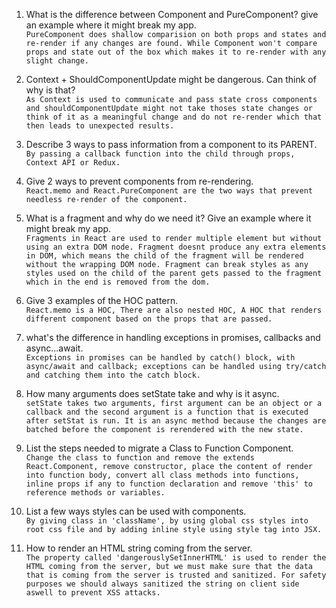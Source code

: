 1. What is the difference between Component and PureComponent? give an
   example where it might break my app.\
   `PureComponent does shallow comparision on both props and states and re-render if any changes are found. While Component won't compare props and state out of the box which makes it to re-render with any slight change.`

2. Context + ShouldComponentUpdate might be dangerous. Can think of why is
   that?\
   `As Context is used to communicate and pass state cross components and shouldComponentUpdate might not take thoses state changes or think of it as a meaningful change and do not re-render which that then leads to unexpected results.`

3. Describe 3 ways to pass information from a component to its PARENT.\
   `By passing a callback function into the child through props, Context API or Redux.`

4. Give 2 ways to prevent components from re-rendering.\
   `React.memo and React.PureComponent are the two ways that prevent needless re-render of the component.`

5. What is a fragment and why do we need it? Give an example where it might
   break my app.\
   `Fragments in React are used to render multiple element but without using an extra DOM node. Fragment doesnt produce any extra elements in DOM, which means the child of the fragment will be rendered without the wrapping DOM node. Fragment can break styles as any styles used on the child of the parent gets passed to the fragment which in the end is removed from the dom.`

6. Give 3 examples of the HOC pattern.\
   `React.memo is a HOC, There are also nested HOC, A HOC that renders different component based on the props that are passed.`

7. what's the difference in handling exceptions in promises, callbacks and
   async...await.\
   `Exceptions in promises can be handled by catch() block, with async/await and callback; exceptions can be handled using try/catch and catching them into the catch block. `

8. How many arguments does setState take and why is it async.\
   `setState takes two arguments, first argument can be an object or a callback and the second argument is a function that is executed after setStat is run. It is an async method because the changes are batched before the component is rerendered with the new state.`

9. List the steps needed to migrate a Class to Function Component.\
   `Change the class to function and remove the extends React.Component, remove constructor, place the content of render into function body, convert all class methods into functions, inline props if any to function declaration and remove 'this' to reference methods or variables.`

10. List a few ways styles can be used with components.\
    `By giving class in 'className', by using global css styles into root css file and by adding inline style using style tag into JSX.`

11. How to render an HTML string coming from the server.\
    `The property called 'dangerouslySetInnerHTML' is used to render the HTML coming from the server, but we must make sure that the data that is coming from the server is trusted and sanitized. For safety purposes we should always sanitized the string on client side aswell to prevent XSS attacks.`
